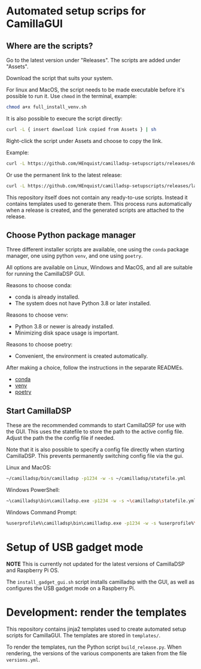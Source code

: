 # Automated setup scrips for CamillaGUI

## Where are the scripts?
Go to the latest version under "Releases". The scripts are added under "Assets".

Download the script that suits your system.

For linux and MacOS, the script needs to be made executable before it's possible to run it.
Use `chmod` in the terminal, example:
```sh
chmod a+x full_install_venv.sh
```

It is also possible to execure the script directly:
```sh
curl -L { insert download link copied from Assets } | sh
```
Right-click the script under Assets and choose to copy the link.

Example:
```sh
curl -L https://github.com/HEnquist/camilladsp-setupscripts/releases/download/v2.1.0/full_install_venv.sh | sh
```

Or use the permanent link to the latest release:
```sh
curl -L https://github.com/HEnquist/camilladsp-setupscripts/releases/latest/download/full_install_venv.sh | sh
```

This repository itself does not contain any ready-to-use scripts.
Instead it contains templates used to generate them.
This process runs automatically when a release is created,
and the generated scripts are attached to the release.


## Choose Python package manager
Three different installer scripts are available,
one using the `conda` package manager, one using python `venv`, and one using `poetry`.

All options are available on Linux, Windows and MacOS,
and all are suitable for running the CamillaDSP GUI.

Reasons to choose conda:
- conda is already installed.
- The system does not have Python 3.8 or later installed.

Reasons to choose venv:
- Python 3.8 or newer is already installed.
- Minimizing disk space usage is important.

Reasons to choose poetry:
- Convenient, the environment is created automatically.

After making a choice, follow the instructions in the separate READMEs.
- [conda](README_conda.md)
- [venv](README_venv.md)
- [poetry](README_poetry.md)


## Start CamillaDSP
These are the recommended commands to start CamillaDSP for use with the GUI.
This uses the statefile to store the path to the active config file.
Adjust the path the the config file if needed.

Note that it is also possible to specify a config file directly when starting CamillaDSP.
This prevents permanently switching config file via the gui.

Linux and MacOS:
```sh
~/camilladsp/bin/camilladsp -p1234 -w -s ~/camilladsp/statefile.yml
```

Windows PowerShell:
```sh
~\camilladsp\bin\camilladsp.exe -p1234 -w -s ~\camilladsp\statefile.yml
```

Windows Command Prompt:
```sh
%userprofile%\camilladsp\bin\camilladsp.exe -p1234 -w -s %userprofile%\camilladsp\statefile.yml
```

# Setup of USB gadget mode
**NOTE** This is currently not updated for the latest versions of CamillaDSP and Raspberry Pi OS.

The `install_gadget_gui.sh` script installs camilladsp with the GUI,
as well as configures the USB gadget mode on a Raspberry Pi.

# Development: render the templates
This repository contains jinja2 templates used to create automated setup scripts for CamillaGUI.
The templates are stored in `templates/`.

To render the templates, run the Python script `build_release.py`.
When rendering, the versions of the various components are taken from the file `versions.yml`.